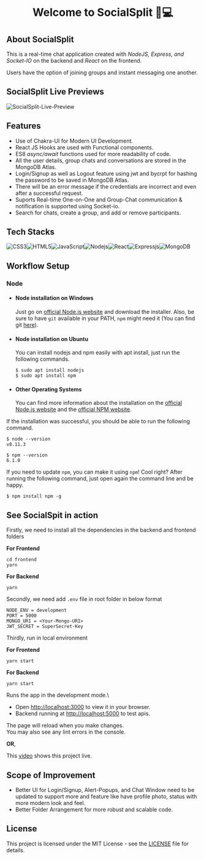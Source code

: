 <div align="center">
  <h1>Welcome to SocialSplit 👋💻</h1>
</div>

## About SocialSplit

This is a real-time chat application created with *NodeJS, Express, and Socket-IO* on the backend and *React* on the frontend.   

Users have the option of joining groups and instant messaging one another. 

## SocialSplit Live Previews

![SocialSplit-Live-Preview](./assets/SocialSplit_Demo.gif)
## Features

- Use of Chakra-UI for Modern UI Development.
- React JS Hooks are used with Functional components.
- ES8 *async/await* functions used for more readability of code.
- All the user details, group chats and conversations are stored in the MongoDB Atlas.
- Login/Signup as well as Logout feature using jwt and bycrpt for hashing the password to be saved in MongoDB Atlas.
- There will be an error message if the credentials are incorrect and even after a successful request.
- Suports Real-time One-on-One and Group-Chat communication & notification is supported using Socket-io.
- Search for chats, create a group, and add or remove participants.

## Tech Stacks

![CSS3](https://img.shields.io/badge/css3-%231572B6.svg?style=for-the-badge&logo=css3&logoColor=white)![HTML5](https://img.shields.io/badge/html5-%23E34F26.svg?style=for-the-badge&logo=html5&logoColor=white)![JavaScript](https://img.shields.io/badge/JavaScript-323330?style=for-the-badge&logo=javascript&logoColor=F7DF1E)![Nodejs](https://img.shields.io/badge/Node.js-339933?style=for-the-badge&logo=nodedotjs&logoColor=white)![React](https://img.shields.io/badge/react-%2320232a.svg?style=for-the-badge&logo=react&logoColor=%2361DAFB)![Expressjs](https://img.shields.io/badge/Express.js-000000?style=for-the-badge&logo=express&logoColor=white)![MongoDB](https://img.shields.io/badge/MongoDB-%234ea94b.svg?style=for-the-badge&logo=mongodb&logoColor=white)
## Workflow Setup
### Node

-   #### Node installation on Windows

    Just go on [official Node.js website](https://nodejs.org/) and download the installer.
    Also, be sure to have `git` available in your PATH, `npm` might need it (You can find git [here](https://git-scm.com/)).

-   #### Node installation on Ubuntu

    You can install nodejs and npm easily with apt install, just run the following commands.

        $ sudo apt install nodejs
        $ sudo apt install npm

-   #### Other Operating Systems
    You can find more information about the installation on the [official Node.js website](https://nodejs.org/) and the [official NPM website](https://npmjs.org/).

If the installation was successful, you should be able to run the following command.

    $ node --version
    v8.11.3

    $ npm --version
    6.1.0

If you need to update `npm`, you can make it using `npm`! Cool right? After running the following command, just open again the command line and be happy.

    $ npm install npm -g

## See SocialSpit in action

Firstly, we need to install all the dependencies in the backend and frontend folders

**For Frontend**   
```
cd frontend
yarn
```   
**For Backend**   
```
yarn
```    

Secondly, we need add `.env` file in root folder in below format
```
NODE_ENV = development
PORT = 5000
MONGO_URI = <Your-Mongo-URI>
JWT_SECRET = SuperSecret-Key
```   

Thirdly, run in local environment

**For Frontend**   
```
yarn start
```   
**For Backend**   
```
yarn start
``` 
Runs the app in the development mode.\
- Open [http://localhost:3000](http://localhost:3000) to view it in your browser.   
- Backend running at [http://localhost:5000](http://localhost:5000) to test apis.

The page will reload when you make changes.\
You may also see any lint errors in the console.

**OR**, 

This [video](https://youtu.be/AIHm5PXM_GA) shows this project live.

## Scope of Improvement

- Better UI for Login/Signup, Alert-Popups, and Chat Window need to be updated to support more and feature like have profile photo, status with more modern look and feel.
- Better Folder Arrangement for more robust and scalable code.

## License

This project is licensed under the MIT License - see the [LICENSE](https://github.com/thisiskushal31/SocialSplit/blob/main/LICENSE) file for details.

